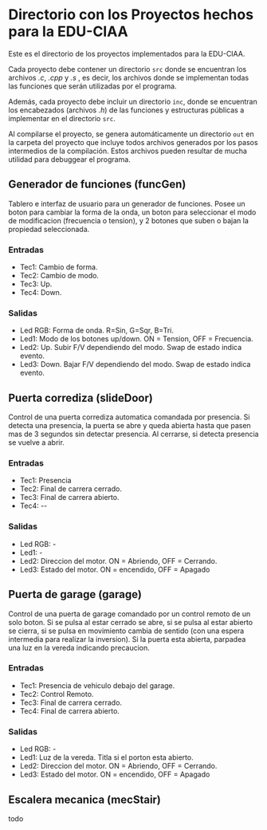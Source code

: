 # Directorio con los Proyectos hechos para la EDU-CIAA

Este es el directorio de los proyectos implementados para la EDU-CIAA.

Cada proyecto debe contener un directorio `src` donde se encuentran los archivos *.c*, *.cpp* y *.s* , es decir, los archivos donde se implementan todas las funciones que serán utilizadas por el programa.

Además, cada proyecto debe incluir un directorio `inc`, donde se encuentran los encabezados (archivos *.h*) de las funciones y estructuras públicas a implementar en el directorio `src`.

Al compilarse el proyecto, se genera automáticamente un directorio `out` en la carpeta del proyecto que incluye todos archivos generados por los pasos intermedios de la compilación. Estos archivos pueden resultar de mucha utilidad para debuggear el programa.

## Generador de funciones (funcGen)

Tablero e interfaz de usuario para un generador de funciones. Posee un boton para cambiar la forma de la onda, un boton para seleccionar el modo de modificacion (frecuencia o tension), y 2 botones que suben o bajan la propiedad seleccionada.

### Entradas
- Tec1: Cambio de forma.
- Tec2: Cambio de modo.
- Tec3: Up.
- Tec4: Down.

### Salidas
- Led RGB: Forma de onda. R=Sin, G=Sqr, B=Tri.
- Led1: Modo de los botones up/down. ON = Tension, OFF = Frecuencia.
- Led2: Up. Subir F/V dependiendo del modo. Swap de estado indica evento.
- Led3: Down. Bajar F/V dependiendo del modo. Swap de estado indica evento.


## Puerta corrediza (slideDoor)

Control de una puerta corrediza automatica comandada por presencia. Si detecta una presencia, la puerta se abre y queda abierta hasta que pasen mas de 3 segundos sin detectar presencia. Al cerrarse, si detecta presencia se vuelve a abrir.

### Entradas
- Tec1: Presencia
- Tec2: Final de carrera cerrado.
- Tec3: Final de carrera abierto.
- Tec4: --

### Salidas
- Led RGB: -
- Led1: -
- Led2: Direccion del motor. ON = Abriendo, OFF = Cerrando. 
- Led3: Estado del motor. ON = encendido, OFF = Apagado


## Puerta de garage (garage)

Control de una puerta de garage comandado por un control remoto de un solo boton. Si se pulsa al estar cerrado se abre, si se pulsa al estar abierto se cierra, si se pulsa en movimiento cambia de sentido (con una espera intermedia para realizar la inversion). Si la puerta esta abierta, parpadea una luz en la vereda indicando precaucion.

### Entradas
- Tec1: Presencia de vehiculo debajo del garage.
- Tec2: Control Remoto.
- Tec3: Final de carrera cerrado.
- Tec4: Final de carrera abierto.

### Salidas
- Led RGB: -
- Led1: Luz de la vereda. Titla si el porton esta abierto.
- Led2: Direccion del motor. ON = Abriendo, OFF = Cerrando. 
- Led3: Estado del motor. ON = encendido, OFF = Apagado


## Escalera mecanica (mecStair)
todo
